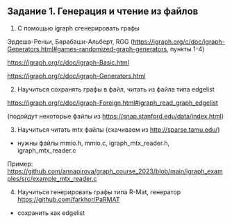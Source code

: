 ## Задание 1. Генерация и чтение из файлов

1. С помощью igraph сгенерировать графы
   
Эрдеша-Реньи, Барабаши-Альберт, RGG (https://igraph.org/c/doc/igraph-Generators.html#games-randomized-graph-generators, пункты 1-4)

https://igraph.org/c/doc/igraph-Basic.html

https://igraph.org/c/doc/igraph-Generators.html

2. Научиться сохранять графы в файл, читать из файла типа edgelist

https://igraph.org/c/doc/igraph-Foreign.html#igraph_read_graph_edgelist

(подойдут некоторые файлы из https://snap.stanford.edu/data/index.html)

3. Научиться читать mtx файлы (скачиваем из http://sparse.tamu.edu/)

- нужны файлы mmio.h, mmio.c, igraph_mtx_reader.h, igraph_mtx_reader.c

Пример: https://github.com/annapirova/graph_course_2023/blob/main/igraph_examples/src/example_mtx_reader.c

4. Научиться генерировать графы типа R-Mat, генератор https://github.com/farkhor/PaRMAT
- сохранить как edgelist
